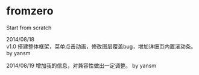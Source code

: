 fromzero
========

Start from scratch

2014/08/18  
v1.0 搭建整体框架，菜单点击动画，修改图层覆盖bug，增加详细页内置滚动条。
by yansm

2014/08/19
增加我的信息，对兼容性做出一定调整。
by yansm
